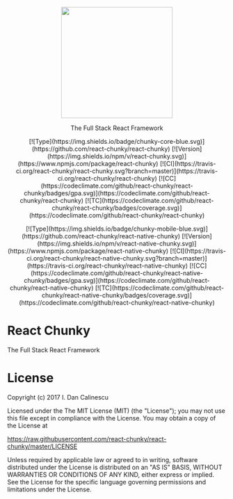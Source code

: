 <p align="center">
  <a href="https://github.com/react-chunky/react-chunky">
    <img height="256" src="https://raw.githubusercontent.com/react-chunky/react-chunky/master/logo.png">
  </a>
  <p align="center"> The Full Stack React Framework </p>
  <p align="center">
  [![Type](https://img.shields.io/badge/chunky-core-blue.svg)](https://github.com/react-chunky/react-chunky)
  [![Version](https://img.shields.io/npm/v/react-chunky.svg)](https://www.npmjs.com/package/react-chunky)
  [![CI](https://travis-ci.org/react-chunky/react-chunky.svg?branch=master)](https://travis-ci.org/react-chunky/react-chunky)
  [![CC](https://codeclimate.com/github/react-chunky/react-chunky/badges/gpa.svg)](https://codeclimate.com/github/react-chunky/react-chunky)
  [![TC](https://codeclimate.com/github/react-chunky/react-chunky/badges/coverage.svg)](https://codeclimate.com/github/react-chunky/react-chunky)
  </p>

  <p align="center">
  [![Type](https://img.shields.io/badge/chunky-mobile-blue.svg)](https://github.com/react-chunky/react-native-chunky)
  [![Version](https://img.shields.io/npm/v/react-native-chunky.svg)](https://www.npmjs.com/package/react-native-chunky)
  [![CI](https://travis-ci.org/react-chunky/react-native-chunky.svg?branch=master)](https://travis-ci.org/react-chunky/react-native-chunky)
  [![CC](https://codeclimate.com/github/react-chunky/react-native-chunky/badges/gpa.svg)](https://codeclimate.com/github/react-chunky/react-native-chunky)
  [![TC](https://codeclimate.com/github/react-chunky/react-native-chunky/badges/coverage.svg)](https://codeclimate.com/github/react-chunky/react-native-chunky)
  </p>
</p>

# React Chunky

The Full Stack React Framework

# License

Copyright (c) 2017 I. Dan Calinescu

 Licensed under the The MIT License (MIT) (the "License");
 you may not use this file except in compliance with the License.
 You may obtain a copy of the License at

 https://raw.githubusercontent.com/react-chunky/react-chunky/master/LICENSE

 Unless required by applicable law or agreed to in writing, software
 distributed under the License is distributed on an "AS IS" BASIS,
 WITHOUT WARRANTIES OR CONDITIONS OF ANY KIND, either express or implied.
 See the License for the specific language governing permissions and
 limitations under the License.

